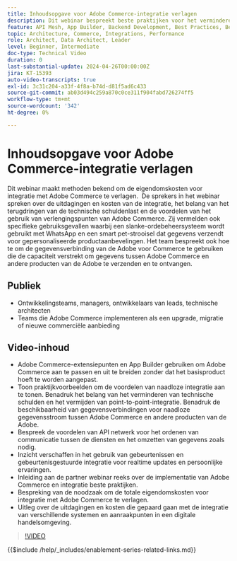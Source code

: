 ```yaml
---
title: Inhoudsopgave voor Adobe Commerce-integratie verlagen
description: Dit webinar bespreekt beste praktijken voor het verminderen van de totale kosten van eigendom voor integratie met Adobe Commerce. Het benadrukt de uitdagingen van traditionele integratie en benadrukt het gebruik van uitbreidingspunten en native integratie met andere producten van de Experience Cloud om de kosten te verlagen en het rendement op investeringen te verhogen. Het doel is flexibiliteit te bieden bij het uitbreiden van het product zonder de kern aan te passen, waardoor het eenvoudiger wordt om het product te onderhouden en te upgraden.
feature: API Mesh, App Builder, Backend Development, Best Practices, Best Practices, Extensibility, Integration
topic: Architecture, Commerce, Integrations, Performance
role: Architect, Data Architect, Leader
level: Beginner, Intermediate
doc-type: Technical Video
duration: 0
last-substantial-update: 2024-04-26T00:00:00Z
jira: KT-15393
auto-video-transcripts: true
exl-id: 3c31c204-a33f-4f8a-b74d-d81f5ad6c433
source-git-commit: ab03d494c259a870c0ce311f904fabd726274ff5
workflow-type: tm+mt
source-wordcount: '342'
ht-degree: 0%

---
```


# Inhoudsopgave voor Adobe Commerce-integratie verlagen

Dit webinar maakt methoden bekend om de eigendomskosten voor integratie met Adobe Commerce te verlagen. &#x200B; De sprekers in het webinar spreken over de uitdagingen en kosten van de integratie, het belang van het terugdringen van de technische schuldenlast en de voordelen van het gebruik van verlengingspunten van Adobe Commerce. Zij vermelden ook specifieke gebruiksgevallen waarbij een slanke-ordebeheersysteem wordt gebruikt met WhatsApp en een smart pet-strooisel dat gegevens verzendt voor gepersonaliseerde productaanbevelingen.  Het team bespreekt ook hoe te om de gegevensverbinding van de Adobe voor Commerce te gebruiken die de capaciteit verstrekt om gegevens tussen Adobe Commerce en andere producten van de Adobe te verzenden en te ontvangen.

## Publiek

* Ontwikkelingsteams, managers, ontwikkelaars van leads, technische architecten
* Teams die Adobe Commerce implementeren als een upgrade, migratie of nieuwe commerciële aanbieding

## Video-inhoud

* Adobe Commerce-extensiepunten en App Builder gebruiken om Adobe Commerce aan te passen en uit te breiden zonder dat het basisproduct hoeft te worden aangepast.
* Toon praktijkvoorbeelden om de voordelen van naadloze integratie aan te tonen.
Benadruk het belang van het verminderen van technische schulden en het vermijden van point-to-point-integratie.
Benadruk de beschikbaarheid van gegevensverbindingen voor naadloze gegevensstroom tussen Adobe Commerce en andere producten van de Adobe.
* Bespreek de voordelen van API netwerk voor het ordenen van communicatie tussen de diensten en het omzetten van gegevens zoals nodig.
* Inzicht verschaffen in het gebruik van gebeurtenissen en gebeurtenisgestuurde integratie voor realtime updates en persoonlijke ervaringen.
* Inleiding aan de partner webinar reeks over de implementatie van Adobe Commerce en integratie beste praktijken.
* Bespreking van de noodzaak om de totale eigendomskosten voor integratie met Adobe Commerce te verlagen.
* Uitleg over de uitdagingen en kosten die gepaard gaan met de integratie van verschillende systemen en aanraakpunten in een digitale handelsomgeving.

>[!VIDEO](https://video.tv.adobe.com/v/3428768?learn=on)

{{$include /help/_includes/enablement-series-related-links.md}}
